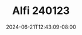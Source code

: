 --- 
title: "Alfi 240123"
description: "nonton bokep Alfi 240123      "
date: 2024-06-21T12:43:09-08:00
file_code: "4dhf6o607uoe"
draft: false
cover: "78k2jmei1lju6a6g.jpg"
tags: ["Alfi", "bokep-indo", "bokep-viral", "bokep-ig"]
length: 1733
fld_id: "1483121"
foldername: "Alfi"
categories: ["Alfi"]
views: 0
---